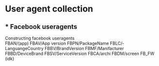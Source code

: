 # User agent collection

## * Facebook useragents
<p>Constructing facebook useragents<br>
FBAN/(app)
FBAV/App version
FBPN/PackageName
FBLC/­LanguangeCountry
FBBV/BrandVersion
FBMF/Manifacturer
FBBD/DeviceBrand
FBSV/ServiceVersion
FBCA/archi
FBDM/screen
FB_FW (idk)
<br>
</p>
